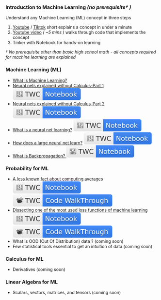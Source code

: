 ### Introduction to Machine Learning _(no prerequisite† )_

Understand any Machine Learning (ML) concept in three steps
 1.  [Youtube](https://www.youtube.com/@TWCEditor) / [Tiktok](https://www.tiktok.com/@twceditor) short explains a concept in under a minute
 2.  [Youtube video](https://www.youtube.com/@TWCEditor) _( ~5 mins )_ walks through code that implements the concept
 3.  Tinker with Notebook for hands-on learning

_† No prerequisite other than basic high school math - all concepts required for machine learning are explained_


### Machine Learning (ML)

- [What is Machine Learning?](https://youtube.com/shorts/qvmrsomzv54?feature=share)
- [Neural nets explained without Calculus-Part 1](https://youtube.com/shorts/7Fbah_9Xni0?feature=share) [![Notebooks](https://raw.githubusercontent.com/taskswithcode/image_assets/main/.github/images/TWCNotebook.svg)](https://colab.research.google.com/github/taskswithcode/MLIntro/blob/main/MLToyModel_arith.ipynb)
- [Neural nets explained without Calculus-Part 2](https://youtube.com/shorts/jbaXWmERhNs?feature=share)[![Notebooks](https://raw.githubusercontent.com/taskswithcode/image_assets/main/.github/images/TWCNotebook.svg)](https://colab.research.google.com/github/taskswithcode/MLIntro/blob/main/MLToyModel_arith.ipynb)
- [What is a neural net learning?](https://youtube.com/shorts/PTDB_JRxWTc?feature=share) [![Notebooks](https://raw.githubusercontent.com/taskswithcode/image_assets/main/.github/images/TWCNotebook.svg)](https://colab.research.google.com/github/taskswithcode/MLIntro/blob/main/MLEssence.ipynb)
- [How does a large neural net learn?](https://youtube.com/shorts/nOCLVk-Xe0o?feature=share) [![Notebooks](https://raw.githubusercontent.com/taskswithcode/image_assets/main/.github/images/TWCNotebook.svg)](https://colab.research.google.com/github/taskswithcode/MLIntro/blob/main/MLKnobs.ipynb)
-  [What is Backpropagation? ](https://youtube.com/shorts/C9q-NPmptUM?feature=share) [![Notebooks](https://raw.githubusercontent.com/taskswithcode/image_assets/main/.github/images/TWCNotebook.svg)](https://colab.research.google.com/github/taskswithcode/MLIntro/blob/main/MLToyModel.ipynb)





### Probability for ML

- [A less known fact about computing averages](https://youtu.be/6SrH0OQca7Y)[![Notebooks](https://raw.githubusercontent.com/taskswithcode/image_assets/main/.github/images/TWCNotebook.svg)](https://colab.research.google.com/github/taskswithcode/MLIntro/blob/main/ProbForML_1.ipynb) [![Code Walkthrough](https://raw.githubusercontent.com/taskswithcode/image_assets/main/.github/images/codewalkthrough.svg)](https://youtu.be/QuFo_jWrbyE)
- [Dissecting one of the most used loss functions of machine learning](https://youtu.be/LOh5-LTdosU) [![Notebooks](https://raw.githubusercontent.com/taskswithcode/image_assets/main/.github/images/TWCNotebook.svg)](https://colab.research.google.com/github/taskswithcode/MLIntro/blob/main/ProbForML_2.ipynb) [![Code Walkthrough](https://raw.githubusercontent.com/taskswithcode/image_assets/main/.github/images/codewalkthrough.svg)](https://youtu.be/gDX5-HUtvpg)
-  What is OOD (Out Of Distribution) data ?  (coming soon)
- Few statistical tools essential to get an intuition of data (coming soon)



### Calculus for ML
- Derivatives (coming soon)

### Linear Algebra for ML
- Scalars, vectors, matrices, and tensors (coming soon)
  



